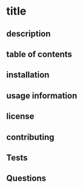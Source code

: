 # title

## description

## table of contents

## installation

## usage information

## license

## contributing

## Tests

## Questions
